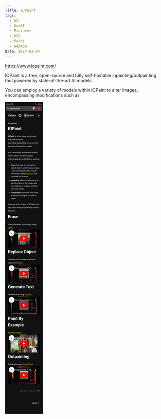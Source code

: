 ```yaml
---
Title: IOPaint
tags:
  - AI
  - GenAI
  - Pictures
  - OSS
  - Paint
  - WebApp
Date: 2024-02-04
---
```

https://www.iopaint.com/

IOPaint is a free, open-source and fully self-hostable inpainting/outpainting tool powered by state-of-the-art AI models.

You can employ a variety of models within IOPaint to alter images, encompassing modifications such as

![](_asset/Screenshot_20240229_204643_Brave.jpg)